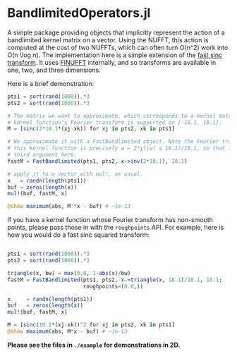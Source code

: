 
# BandlimitedOperators.jl

A simple package providing objects that implicitly represent the action of a
bandlimited kernel matrix on a vector. Using the NUFFT, this action is computed
at the cost of two NUFFTs, which can often turn O(n^2) work into O(n \log n).
The implementation here is a simple extension of the 
[fast sinc transform](https://msp.org/camcos/2006/1-1/camcos-v1-n1-p06-p.pdf).
It uses [FINUFFT](https://github.com/ludvigak/FINUFFT.jl) internally, and so
transforms are available in one, two, and three dimensions.

Here is a brief demonstration:
```julia
pts1 = sort(rand(1000)).*3
pts2 = sort(rand(1000)).*3

# The matrix we want to approximate, which corresponds to a kernel matrix whose
# kernel function's Fourier transform is supported on [-18.1, 18.1].
M = [sinc(2*18.1*(xj-xk)) for xj in pts2, xk in pts1]

# We approximate it with a FastBandlimited object. Note the Fourier transform of
# this kernel function is precisely ω ↦ 2*χ(|ω| ≤ 18.1)/18.1, so that is the
# third argument here.
fastM = FastBandlimited(pts1, pts2, x->inv(2*18.1), 18.1)

# apply it to a vector with mul!, as usual.
x   = randn(length(pts1))
buf = zeros(length(x))
mul!(buf, fastM, x)

@show maximum(abs, M'*x - buf) # ~1e-13
```

If you have a kernel function whose Fourier transform has non-smooth points,
please pass those in with the `roughpoints` API. For example, here is how you
would do a fast sinc squared transform:
```julia

pts1 = sort(rand(1000)).*3
pts2 = sort(rand(1000)).*3

triangle(x, bw) = max(0.0, 1-abs(x)/bw)
fastM = FastBandlimited(pts1, pts2, x->triangle(x, 18.1)/18.1, 18.1; 
                        roughpoints=(0.0,))

x     = randn(length(pts1))
buf   = zeros(length(x))
mul!(buf, fastM, x)

M = [sinc(18.1*(xj-xk))^2 for xj in pts2, xk in pts1]
@show maximum(abs, M*x - buf) # ~1e-13
```

**Please see the files in `./example` for demonstrations in 2D.**

